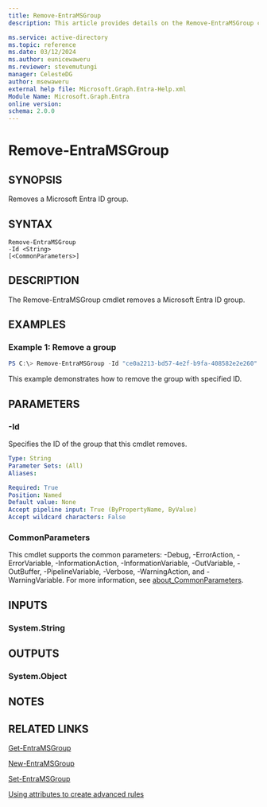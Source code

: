 ```yaml
---
title: Remove-EntraMSGroup
description: This article provides details on the Remove-EntraMSGroup command.

ms.service: active-directory
ms.topic: reference
ms.date: 03/12/2024
ms.author: eunicewaweru
ms.reviewer: stevemutungi
manager: CelesteDG
author: msewaweru
external help file: Microsoft.Graph.Entra-Help.xml
Module Name: Microsoft.Graph.Entra
online version:
schema: 2.0.0
---
```


# Remove-EntraMSGroup

## SYNOPSIS
Removes a Microsoft Entra ID group.

## SYNTAX

```
Remove-EntraMSGroup 
-Id <String> 
[<CommonParameters>]
```

## DESCRIPTION
The Remove-EntraMSGroup cmdlet removes a Microsoft Entra ID group.

## EXAMPLES

### Example 1: Remove a group

```powershell
PS C:\> Remove-EntraMSGroup -Id "ce0a2213-bd57-4e2f-b9fa-408582e2e260"
```

This example demonstrates how to remove the group with specified ID.

## PARAMETERS

### -Id
Specifies the ID of the group that this cmdlet removes.

```yaml
Type: String
Parameter Sets: (All)
Aliases:

Required: True
Position: Named
Default value: None
Accept pipeline input: True (ByPropertyName, ByValue)
Accept wildcard characters: False
```

### CommonParameters
This cmdlet supports the common parameters: -Debug, -ErrorAction, -ErrorVariable, -InformationAction, -InformationVariable, -OutVariable, -OutBuffer, -PipelineVariable, -Verbose, -WarningAction, and -WarningVariable. For more information, see [about_CommonParameters](http://go.microsoft.com/fwlink/?LinkID=113216).

## INPUTS

### System.String
## OUTPUTS

### System.Object
## NOTES

## RELATED LINKS

[Get-EntraMSGroup](Get-EntraMSGroup.md)

[New-EntraMSGroup](New-EntraMSGroup.md)

[Set-EntraMSGroup](Set-EntraMSGroup.md)

[Using attributes to create advanced rules](https://azure.microsoft.com/en-us/documentation/articles/active-directory-accessmanagement-groups-with-advanced-rules/)

